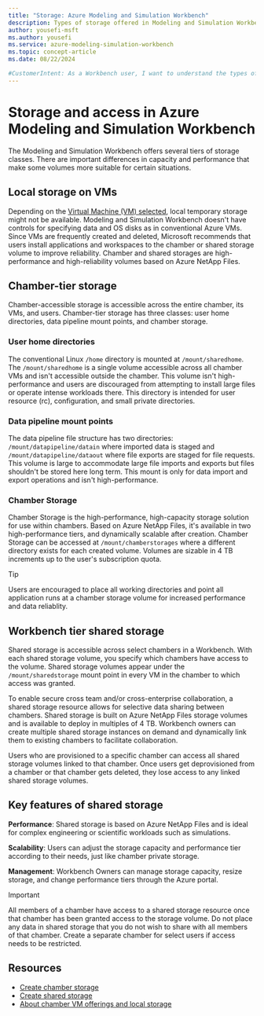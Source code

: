 ```yaml
---
title: "Storage: Azure Modeling and Simulation Workbench"
description: Types of storage offered in Modeling and Simulation Workbench.
author: yousefi-msft
ms.author: yousefi
ms.service: azure-modeling-simulation-workbench
ms.topic: concept-article
ms.date: 08/22/2024

#CustomerIntent: As a Workbench user, I want to understand the types of storage available in the Azure Modeling and Simulation Workbench.
---
```

# Storage and access in Azure Modeling and Simulation Workbench

The Modeling and Simulation Workbench offers several tiers of storage classes. There are important differences in capacity and performance that make some volumes more suitable for certain situations.

## Local storage on VMs

Depending on the [Virtual Machine (VM) selected](./concept-vm-offerings.md), local temporary storage might not be available. Modeling and Simulation Workbench doesn't have controls for specifying data and OS disks as in conventional Azure VMs. Since VMs are frequently created and deleted, Microsoft recommends that users install applications and workspaces to the chamber or shared storage volume to improve reliability. Chamber and shared storages are high-performance and high-reliability volumes based on Azure NetApp Files.

## Chamber-tier storage

Chamber-accessible storage is accessible across the entire chamber, its VMs, and users. Chamber-tier storage has three classes: user home directories, data pipeline mount points, and chamber storage.

### User home directories

The conventional Linux `/home` directory is mounted at `/mount/sharedhome`. The `/mount/sharedhome` is a single volume accessible across all chamber VMs and isn't accessible outside the chamber. This volume isn't high-performance and users are discouraged from attempting to install large files or operate intense workloads there. This directory is intended for user resource (rc), configuration, and small private directories.

### Data pipeline mount points

The data pipeline file structure has two directories: `/mount/datapipeline/datain` where imported data is staged and `/mount/datapipeline/dataout` where file exports are staged for file requests. This volume is large to accommodate large file imports and exports but files shouldn't be stored here long term. This mount is only for data import and export operations and isn't high-performance.

### Chamber Storage

Chamber Storage is the high-performance, high-capacity storage solution for use within chambers. Based on Azure NetApp Files, it's available in two high-performance tiers, and dynamically scalable after creation. Chamber Storage can be accessed at `/mount/chamberstorages` where a different directory exists for each created volume. Volumes are sizable in 4 TB increments up to the user's subscription quota.

> [!TIP]
> Users are encouraged to place all working directories and point all application runs at a chamber storage volume for increased performance and data reliablity.

## Workbench tier shared storage

Shared storage is accessible across select chambers in a Workbench. With each shared storage volume, you specify which chambers  have access to the volume. Shared storage volumes appear under the `/mount/sharedstorage` mount point in every VM in the chamber to which access was granted.

To enable secure cross team and/or cross-enterprise collaboration, a shared storage resource allows for selective data sharing between chambers. Shared storage is built on Azure NetApp Files storage volumes and is available to deploy in multiples of 4 TB. Workbench owners can create multiple shared storage instances on demand and dynamically link them to existing chambers to facilitate collaboration.

Users who are provisioned to a specific chamber can access all shared storage volumes linked to that chamber. Once users get deprovisioned from a chamber or that chamber gets deleted, they lose access to any linked shared storage volumes.

## Key features of shared storage

**Performance**: Shared storage is based on Azure NetApp Files and is ideal for complex engineering or scientific workloads such as simulations.

**Scalability**: Users can adjust the storage capacity and performance tier according to their needs, just like chamber private storage.

**Management**: Workbench Owners can manage storage capacity, resize storage, and change performance tiers through the Azure portal.

> [!IMPORTANT]
> All members of a chamber have access to a shared storage resource once that chamber has been granted access to the storage volume. Do not place any data in shared storage that you do not wish to share with all members of that chamber. Create a separate chamber for select users if access needs to be restricted.

## Resources

* [Create chamber storage](./how-to-guide-manage-chamber-storage.md)
* [Create shared storage](./how-to-guide-manage-shared-storage.md)
* [About chamber VM offerings and local storage](./concept-vm-offerings.md)
